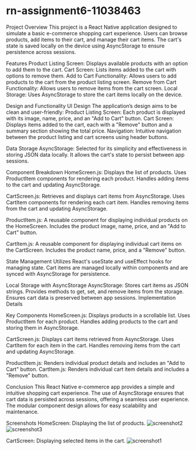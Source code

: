 # rn-assignment6-11038463
 
Project Overview
This project is a React Native application designed to simulate a basic e-commerce shopping cart experience. Users can browse products, add items to their cart, and manage their cart items. The cart's state is saved locally on the device using AsyncStorage to ensure persistence across sessions.

Features
Product Listing Screen: Displays available products with an option to add them to the cart.
Cart Screen: Lists items added to the cart with options to remove them.
Add to Cart Functionality: Allows users to add products to the cart from the product listing screen.
Remove from Cart Functionality: Allows users to remove items from the cart screen.
Local Storage: Uses AsyncStorage to store the cart items locally on the device.

Design and Functionality
UI Design
The application’s design aims to be clean and user-friendly:
Product Listing Screen: Each product is displayed with its image, name, price, and an "Add to Cart" button.
Cart Screen: Displays items added to the cart, each with a "Remove" button and a summary section showing the total price.
Navigation: Intuitive navigation between the product listing and cart screens using header buttons.

Data Storage
AsyncStorage: Selected for its simplicity and effectiveness in storing JSON data locally. It allows the cart's state to persist between app sessions.

Component Breakdown
HomeScreen.js:
Displays the list of products.
Uses ProductItem components for rendering each product.
Handles adding items to the cart and updating AsyncStorage.

CartScreen.js:
Retrieves and displays cart items from AsyncStorage.
Uses CartItem components for rendering each cart item.
Handles removing items from the cart and updating AsyncStorage.

ProductItem.js:
A reusable component for displaying individual products on the HomeScreen.
Includes the product image, name, price, and an "Add to Cart" button.

CartItem.js:
A reusable component for displaying individual cart items on the CartScreen.
Includes the product name, price, and a "Remove" button.

State Management
Utilizes React's useState and useEffect hooks for managing state.
Cart items are managed locally within components and are synced with AsyncStorage for persistence.

Local Storage with AsyncStorage
AsyncStorage:
Stores cart items as JSON strings.
Provides methods to get, set, and remove items from the storage.
Ensures cart data is preserved between app sessions.
Implementation Details

Key Components
HomeScreen.js:
Displays products in a scrollable list.
Uses ProductItem for each product.
Handles adding products to the cart and storing them in AsyncStorage.

CartScreen.js:
Displays cart items retrieved from AsyncStorage.
Uses CartItem for each item in the cart.
Handles removing items from the cart and updating AsyncStorage.

ProductItem.js:
Renders individual product details and includes an "Add to Cart" button.
CartItem.js:
Renders individual cart item details and includes a "Remove" button.

Conclusion
This React Native e-commerce app provides a simple and intuitive shopping cart experience. The use of AsyncStorage ensures that cart data is persisted across sessions, offering a seamless user experience. The modular component design allows for easy scalability and maintenance.

Screenshots
HomeScreen: Displaying the list of products.
![screenshot2](<myapp/assets/screenshot2.png>)
![screenshot3](<myapp/assets/screenshot3.png>)

CartScreen: Displaying selected items in the cart.
![screenshot1](<myapp/assets/screenshot1.png>)
